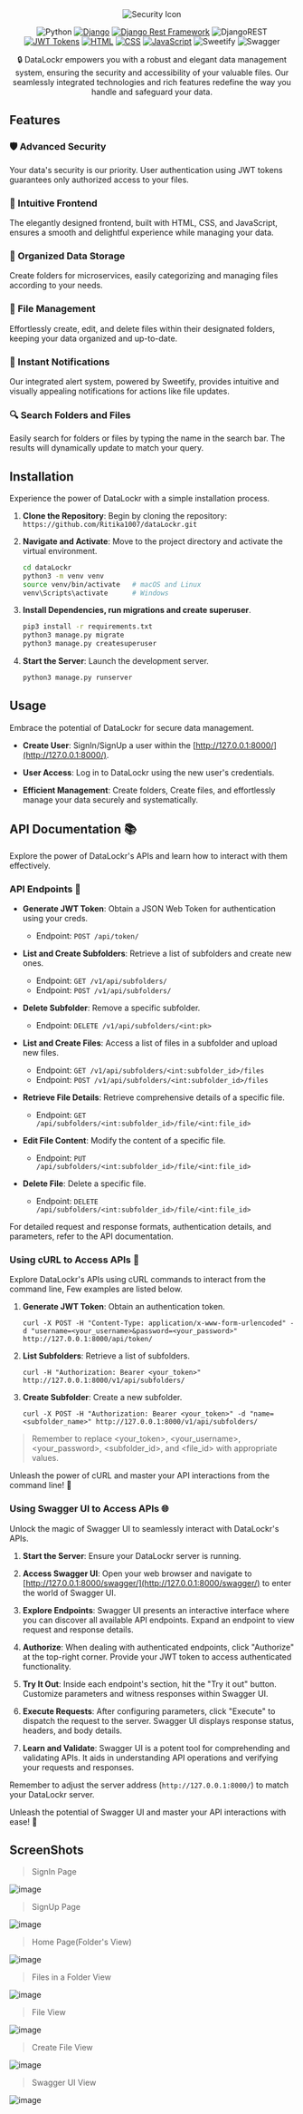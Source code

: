 <div align="center">
<img src="https://github.com/Ritika1007/dataLockr/assets/72782573/7483bceb-635c-47fd-92b7-18e7766c2132" alt="Security Icon">

![Python](https://img.shields.io/badge/python-3670A0?style=flat&logo=python&logoColor=ffdd54)
[![Django](https://img.shields.io/badge/-Django-092E20?style=flat&logo=django&logoColor=white)](https://www.djangoproject.com/)
[![Django Rest Framework](https://img.shields.io/badge/-Django%20Rest%20Framework-092E20?style=flat&logo=django&logoColor=white)](https://www.django-rest-framework.org/)
![DjangoREST](https://img.shields.io/badge/DJANGO-REST-ff1709?style=flat&logo=django&logoColor=white&color=ff1709&labelColor=gray)
[![JWT Tokens](https://img.shields.io/badge/-JWT%20Tokens-000000?style=flat&logo=json-web-tokens)](https://jwt.io/)
[![HTML](https://img.shields.io/badge/-HTML-E34F26?style=flat&logo=html5&logoColor=white)](https://developer.mozilla.org/en-US/docs/Web/HTML)
[![CSS](https://img.shields.io/badge/-CSS-1572B6?style=flat&logo=css3&logoColor=white)](https://developer.mozilla.org/en-US/docs/Web/CSS)
[![JavaScript](https://img.shields.io/badge/-JavaScript-F7DF1E?style=flat&logo=javascript&logoColor=black)](https://developer.mozilla.org/en-US/docs/Web/JavaScript)
![Sweetify](https://img.shields.io/badge/-Sweetify-FF6B6B)
![Swagger](https://img.shields.io/badge/-Swagger-%23Clojure?style=flat&logo=swagger&logoColor=white)

🔒 DataLockr empowers you with a robust and elegant data management system, ensuring the security and accessibility of your valuable files. Our seamlessly integrated technologies and rich features redefine the way you handle and safeguard your data.

</div>


## Features

### 🛡️ Advanced Security

Your data's security is our priority. User authentication using JWT tokens guarantees only authorized access to your files.

### 🎨 Intuitive Frontend

The elegantly designed frontend, built with HTML, CSS, and JavaScript, ensures a smooth and delightful experience while managing your data.

### 📂 Organized Data Storage

Create folders for microservices, easily categorizing and managing files according to your needs.

### 📝 File Management

Effortlessly create, edit, and delete files within their designated folders, keeping your data organized and up-to-date.

### 🚀 Instant Notifications

Our integrated alert system, powered by Sweetify, provides intuitive and visually appealing notifications for actions like file updates.

### 🔍 Search Folders and Files

Easily search for folders or files by typing the name in the search bar. The results will dynamically update to match your query.


## Installation

Experience the power of DataLockr with a simple installation process.

1. **Clone the Repository**: Begin by cloning the repository: `https://github.com/Ritika1007/dataLockr.git`

2. **Navigate and Activate**: Move to the project directory and activate the virtual environment.

   ```bash
   cd dataLockr
   python3 -m venv venv
   source venv/bin/activate   # macOS and Linux
   venv\Scripts\activate      # Windows
   
3. **Install Dependencies, run migrations and create superuser**.

    ```bash
   pip3 install -r requirements.txt
   python3 manage.py migrate
   python3 manage.py createsuperuser

4. **Start the Server**: Launch the development server.
   ```bash
   python3 manage.py runserver

## Usage

Embrace the potential of DataLockr for secure data management.

- **Create User**: SignIn/SignUp a user within the [http://127.0.0.1:8000/](http://127.0.0.1:8000/).

- **User Access**: Log in to DataLockr using the new user's credentials.

- **Efficient Management**: Create folders, Create files, and effortlessly manage your data securely and systematically.


## API Documentation 📚

Explore the power of DataLockr's APIs and learn how to interact with them effectively.

### API Endpoints 🚀

- **Generate JWT Token**: Obtain a JSON Web Token for authentication using your creds.
  - Endpoint: `POST /api/token/`

- **List and Create Subfolders**: Retrieve a list of subfolders and create new ones.
  - Endpoint: `GET /v1/api/subfolders/`
  - Endpoint: `POST /v1/api/subfolders/`

- **Delete Subfolder**: Remove a specific subfolder.
  - Endpoint: `DELETE /v1/api/subfolders/<int:pk>`

- **List and Create Files**: Access a list of files in a subfolder and upload new files.
  - Endpoint: `GET /v1/api/subfolders/<int:subfolder_id>/files`
  - Endpoint: `POST /v1/api/subfolders/<int:subfolder_id>/files`

- **Retrieve File Details**: Retrieve comprehensive details of a specific file.
  - Endpoint: `GET /api/subfolders/<int:subfolder_id>/file/<int:file_id>`

- **Edit File Content**: Modify the content of a specific file.
  - Endpoint: `PUT /api/subfolders/<int:subfolder_id>/file/<int:file_id>`

- **Delete File**: Delete a specific file.
  - Endpoint: `DELETE /api/subfolders/<int:subfolder_id>/file/<int:file_id>`

For detailed request and response formats, authentication details, and parameters, refer to the API documentation.

### Using cURL to Access APIs 🚀

Explore DataLockr's APIs using cURL commands to interact from the command line, Few examples are listed below.

1. **Generate JWT Token**: Obtain an authentication token.
  
     ```shell
     curl -X POST -H "Content-Type: application/x-www-form-urlencoded" -d "username=<your_username>&password=<your_password>" http://127.0.0.1:8000/api/token/

2. **List Subfolders**: Retrieve a list of subfolders.

    ```shell
    curl -H "Authorization: Bearer <your_token>" http://127.0.0.1:8000/v1/api/subfolders/

3. **Create Subfolder**: Create a new subfolder.

    ```shell
    curl -X POST -H "Authorization: Bearer <your_token>" -d "name=<subfolder_name>" http://127.0.0.1:8000/v1/api/subfolders/

>Remember to replace <your_token>, <your_username>, <your_password>, <subfolder_id>, and <file_id> with appropriate values.

Unleash the power of cURL and master your API interactions from the command line! 🚀

### Using Swagger UI to Access APIs 🌐

Unlock the magic of Swagger UI to seamlessly interact with DataLockr's APIs.

1. **Start the Server**: Ensure your DataLockr server is running.

2. **Access Swagger UI**: Open your web browser and navigate to [http://127.0.0.1:8000/swagger/](http://127.0.0.1:8000/swagger/) to enter the world of Swagger UI.

3. **Explore Endpoints**: Swagger UI presents an interactive interface where you can discover all available API endpoints. Expand an endpoint to view request and response details.

4. **Authorize**: When dealing with authenticated endpoints, click "Authorize" at the top-right corner. Provide your JWT token to access authenticated functionality.

5. **Try It Out**: Inside each endpoint's section, hit the "Try it out" button. Customize parameters and witness responses within Swagger UI.

6. **Execute Requests**: After configuring parameters, click "Execute" to dispatch the request to the server. Swagger UI displays response status, headers, and body details.

7. **Learn and Validate**: Swagger UI is a potent tool for comprehending and validating APIs. It aids in understanding API operations and verifying your requests and responses.

Remember to adjust the server address (`http://127.0.0.1:8000/`) to match your DataLockr server.

Unleash the potential of Swagger UI and master your API interactions with ease! 🚀

## ScreenShots
>SignIn Page

![image](https://github.com/Ritika1007/dataLockr/assets/72782573/d93bdf2b-a567-48cc-aecf-1338b7495c42)

>SignUp Page

![image](https://github.com/Ritika1007/dataLockr/assets/72782573/c5a3aea8-78c1-42d6-a6a8-1b1ec3a5a227)

>Home Page(Folder's View)

![image](https://github.com/Ritika1007/dataLockr/assets/72782573/676c9f8d-542a-4b4a-9a5b-a1295a306a00)

>Files in a Folder View

![image](https://github.com/Ritika1007/dataLockr/assets/72782573/121e2cb0-a5ca-44d4-be89-7a221b1dc934)

>File View

![image](https://github.com/Ritika1007/dataLockr/assets/72782573/76da5982-0034-4449-b3ca-ca219a878ab7)

>Create File View

![image](https://github.com/Ritika1007/dataLockr/assets/72782573/170ba41f-e9f6-44a0-aa9c-8b7a69950117)

>Swagger UI View

![image](https://github.com/Ritika1007/dataLockr/assets/72782573/8d7366e8-e0c0-42eb-bfd5-1062608eeb9b)






